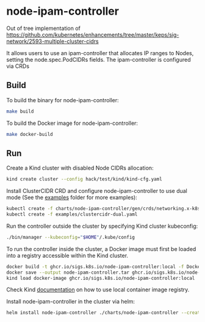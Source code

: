 # node-ipam-controller

Out of tree implementation of https://github.com/kubernetes/enhancements/tree/master/keps/sig-network/2593-multiple-cluster-cidrs

It allows users to use an ipam-controller that allocates IP ranges to Nodes, setting the node.spec.PodCIDRs fields.
The ipam-controller is configured via CRDs

## Build

To build the binary for node-ipam-controller:

```sh
make build
```

To build the Docker image for node-ipam-controller:

```sh
make docker-build
```

## Run

Create a Kind cluster with disabled Node CIDRs allocation:

```sh
kind create cluster --config hack/test/kind/kind-cfg.yaml
```

Install ClusterCIDR CRD and configure node-ipam-controller to use dual mode (See the [examples](examples) folder for 
more examples):

```sh
kubectl create -f charts/node-ipam-controller/gen/crds/networking.x-k8s.io_clustercidrs.yaml
kubectl create -f examples/clustercidr-dual.yaml
```

Run the controller outside the cluster by specifying Kind cluster kubeconfig:

```sh
./bin/manager --kubeconfig="$HOME"/.kube/config
```

To run the controller inside the cluster, a Docker image must first be loaded into a registry accessible within the Kind cluster.

```sh
docker build -t ghcr.io/sigs.k8s.io/node-ipam-controller:local -f Dockerfile .
docker save --output node-ipam-controller.tar ghcr.io/sigs.k8s.io/node-ipam-controller:local
kind load docker-image ghcr.io/sigs.k8s.io/node-ipam-controller:local
```

Check Kind [documentation](https://kind.sigs.k8s.io/docs/user/local-registry/) on how to use local container image registry.

Install node-ipam-controller in the cluster via helm:

```sh
helm install node-ipam-controller ./charts/node-ipam-controller --create-namespace --namespace nodeipam --set image.tag=local
```
